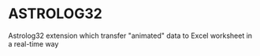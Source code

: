 # ASTROLOG32
Astrolog32 extension which transfer "animated" data to Excel worksheet in a real-time way
